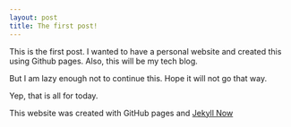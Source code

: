 ```yaml
---
layout: post
title: The first post!
---
```


This is the first post.  I wanted to have a personal website and created this using Github pages. Also, this will be my tech blog.

But I am lazy enough not to continue this. Hope it will not go that way.

Yep, that is all for today.


This website was created with GitHub pages and [Jekyll Now](https://github.com/barryclark/jekyll-now)

